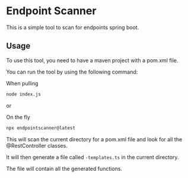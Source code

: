 # Endpoint Scanner

This is a simple tool to scan for endpoints spring boot.

## Usage

To use this tool, you need to have a maven project with a pom.xml file.

You can run the tool by using the following command:

When pulling
```bash
node index.js
```

or

On the fly
```bash
npx endpointscanner@latest
```

This will scan the current directory for a pom.xml file and look for all the @RestController classes.

It will then generate a file called `-templates.ts` in the current directory.

The file will contain all the generated functions.